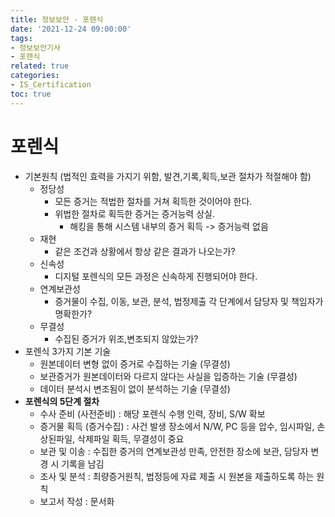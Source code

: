 ```yaml
---
title: 정보보안 - 포렌식
date: '2021-12-24 09:00:00'
tags:
- 정보보안기사
- 포렌식
related: true
categories:
- IS_Certification
toc: true
---
```


# 포렌식
- 기본원칙 (법적인 효력을 가지기 위함, 발견,기록,획득,보관 절차가 적절해야 함)
    + 정당성
        * 모든 증거는 적법한 절차를 거쳐 획득한 것이어야 한다.
        * 위법한 절차로 획득한 증거는 증거능력 상실.
            - 해킹을 통해 시스템 내부의 증거 획득 -> 증거능력 없음
    + 재현
        * 같은 조건과 상황에서 항상 같은 결과가 나오는가?
    + 신속성
        * 디지털 포렌식의 모든 과정은 신속하게 진행되어야 한다.
    + 연계보관성
        * 증거물이 수집, 이동, 보관, 분석, 법정제출 각 단계에서 담당자 및 책임자가 명확한가?
    + 무결성
        * 수집된 증거가 위조,변조되지 않았는가?
- 포렌식 3가지 기본 기술
    + 원본데이터 변형 없이 증거로 수집하는 기술 (무결성)
    + 보관증거가 원본데이터와 다르지 않다는 사실을 입증하는 기술 (무결성)
    + 데이터 분석시 변조됨이 없이 분석하는 기술 (무결성)
- **포렌식의 5단계 절차**
    + 수사 준비 (사전준비) : 해당 포렌식 수행 인력, 장비, S/W 확보
    + 증거물 획득 (증거수집) : 사건 발생 장소에서 N/W, PC 등을 압수, 임시파일, 손상된파일, 삭제파일 획득, 무결성이 중요
    + 보관 및 이송 : 수집한 증거의 연계보관성 만족, 안전한 장소에 보관, 담당자 변경 시 기록을 남김
    + 조사 및 분석 : 최량증거원칙, 법정등에 자료 제출 시 원본을 제출하도록 하는 원칙
    + 보고서 작성 : 문서화